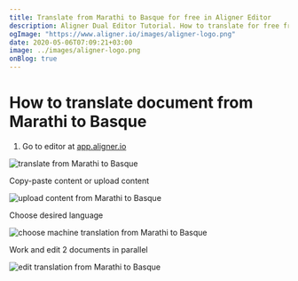 ```yaml
---
title: Translate from Marathi to Basque for free in Aligner Editor
description: Aligner Dual Editor Tutorial. How to translate for free from Marathi to Basque. Aligner is multilingual document management platform. 
ogImage: "https://www.aligner.io/images/aligner-logo.png"
date: 2020-05-06T07:09:21+03:00
image: ../images/aligner-logo.png
onBlog: true
---
```


# How to translate document from Marathi to Basque

1. Go to editor at [app.aligner.io](https://app.aligner.io "Aligner App web page")

![translate from Marathi to Basque](../aligner-blank-editor.png "translate from Marathi to Basque")

Copy-paste content or upload content

![upload content from Marathi to Basque](../aligner-uploaded-document.png "upload content from Marathi to Basque")

Choose desired language

![choose machine translation from Marathi to Basque](../aligner-language-dropdown.png "choose machine translation from Marathi to Basque")

Work and edit 2 documents in parallel

![edit translation from Marathi to Basque](../aligner-double-sitded-editor.png "edit translation from Marathi to Basque")

